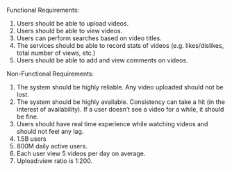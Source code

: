 Functional Requirements:

1. Users should be able to upload videos.
2. Users should be able to view videos.
3. Users can perform searches based on video titles.
4. The services should be able to record stats of videos (e.g. likes/dislikes, total number
   of views, etc.)
5. Users should be able to add and view comments on videos.

Non-Functional Requirements:

1. The system should be highly reliable. Any video uploaded should not be lost.
2. The system should be highly available. Consistency can take a hit (in the interest of
   availability). If a user doesn’t see a video for a while, it should be fine.
3. Users should have real time experience while watching videos and should not feel any lag.
4. 1.5B users
5. 800M daily active users.
6. Each user view 5 videos per day on average.
7. Upload:view ratio is 1:200.